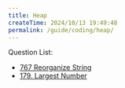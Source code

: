 ```yaml
---
title: Heap
createTime: 2024/10/13 19:49:48
permalink: /guide/coding/heap/
---
```


Question List:

- [767 Reorganize String](./questions/767%20Reorganize%20String.md)
- [179. Largest Number](./questions/179%20Largest%20Number.md)
